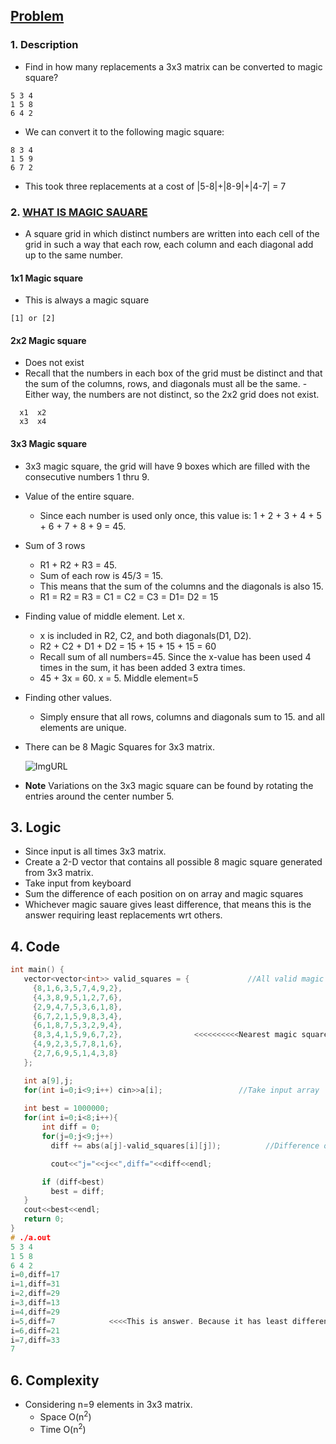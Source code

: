 ## [Problem](https://www.hackerrank.com/challenges/magic-square-forming/problem)

### 1. Description
- Find in how many replacements a 3x3 matrix can be converted to magic square?
```
5 3 4
1 5 8
6 4 2
```
- We can convert it to the following magic square:
```
8 3 4
1 5 9
6 7 2
```
- This took three replacements at a cost of |5-8|+|8-9|+|4-7| = 7

### 2. [WHAT IS MAGIC SAUARE](http://jwilson.coe.uga.edu/EMAT6680Su07/McKee/6690/magicsquares/ms1.html)
- A square grid in which distinct numbers are written into each cell of the grid in such a way that each row, each column and each diagonal add up to the same number.
#### 1x1 Magic square
- This is always a magic square
```
[1] or [2]
```

#### 2x2 Magic square
- Does not exist
- Recall that the numbers in each box of the grid must be distinct and that the sum of the columns, rows, and diagonals must all be the same.
-Either way, the numbers are not distinct, so the 2x2 grid does not exist.
```
  x1  x2
  x3  x4
```

#### 3x3 Magic square
- 3x3 magic square, the grid will have 9 boxes which are filled with the consecutive numbers 1 thru 9.
- Value of the entire square.
  - Since each number is used only once, this value is: 1 + 2 + 3 + 4 + 5 + 6 + 7 + 8 + 9 = 45.
- Sum of 3 rows
  - R1 + R2 + R3 = 45.
  - Sum of each row is 45/3 = 15.
  - This means that the sum of the columns and the diagonals is also 15.
  - R1 = R2 = R3 = C1 = C2 = C3 = D1= D2 = 15
- Finding value of middle element. Let x.
  - x is included in R2, C2, and both diagonals(D1, D2).
  - R2 + C2 + D1 + D2 = 15 + 15 + 15 + 15 = 60
  - Recall sum of all numbers=45. Since the x-value has been used 4 times in the sum, it has been added 3 extra times.
  - 45 + 3x = 60. x = 5.  Middle element=5
- Finding other values.
  - Simply ensure that all rows, columns and diagonals sum to 15. and all elements are unique.
- There can be 8 Magic Squares for 3x3 matrix.  
  
  ![ImgURL](https://i.ibb.co/pn8HBHY/magic-square.png)
  
- **Note** Variations on the 3x3 magic square can be found by rotating the entries around the center number 5.
  
 ## 3. Logic
 - Since input is all times 3x3 matrix. 
 - Create a 2-D vector that contains all possible 8 magic square generated from 3x3 matrix.
 - Take input from keyboard
 - Sum the difference of each position on on array and magic squares
 - Whichever magic sauare gives least difference, that means this is the answer requiring least replacements wrt others.
 
 ## 4. Code
 ```c++
 int main() {
    vector<vector<int>> valid_squares = {             //All valid magic squares
      {8,1,6,3,5,7,4,9,2},
      {4,3,8,9,5,1,2,7,6},
      {2,9,4,7,5,3,6,1,8},
      {6,7,2,1,5,9,8,3,4},
      {6,1,8,7,5,3,2,9,4},
      {8,3,4,1,5,9,6,7,2},                <<<<<<<<<<Nearest magic square to input array
      {4,9,2,3,5,7,8,1,6},
      {2,7,6,9,5,1,4,3,8}
    };

    int a[9],j;
    for(int i=0;i<9;i++) cin>>a[i];                 //Take input array
    
    int best = 1000000;
    for(int i=0;i<8;i++){
        int diff = 0;
        for(j=0;j<9;j++)
          diff += abs(a[j]-valid_squares[i][j]);          //Difference of magic square vs input matrix

          cout<<"j="<<j<<",diff="<<diff<<endl;

        if (diff<best)
          best = diff;
    }
    cout<<best<<endl;
    return 0;
}
# ./a.out
5 3 4
1 5 8
6 4 2
i=0,diff=17
i=1,diff=31
i=2,diff=29
i=3,diff=13
i=4,diff=29
i=5,diff=7            <<<<This is answer. Because it has least differences means its nearest magic square to input.
i=6,diff=21
i=7,diff=33
7
 ```
 
 ## 6. Complexity
 - Considering n=9 elements in 3x3 matrix.
   - Space O(n<sup>2</sup>)
   - Time O(n<sup>2</sup>)
